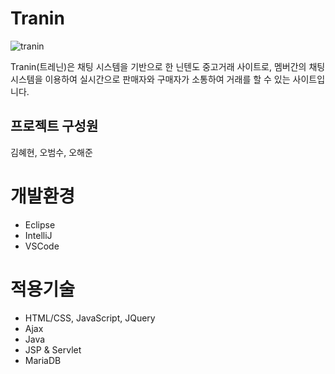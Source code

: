 # Tranin
![tranin](https://user-images.githubusercontent.com/114122601/222950456-aff78275-6dd7-4d87-8aba-a3ba54fdc030.png)


Tranin(트레닌)은 채팅 시스템을 기반으로 한 닌텐도 중고거래 사이트로, 멤버간의 채팅 시스템을 이용하여 실시간으로 판매자와 구매자가 소통하여 거래를 할 수 있는 사이트입니다.

## 프로젝트 구성원
김혜현, 오범수, 오해준

# 개발환경

- Eclipse
- IntelliJ
- VSCode

# 적용기술

- HTML/CSS, JavaScript, JQuery
- Ajax
- Java
- JSP & Servlet
- MariaDB

